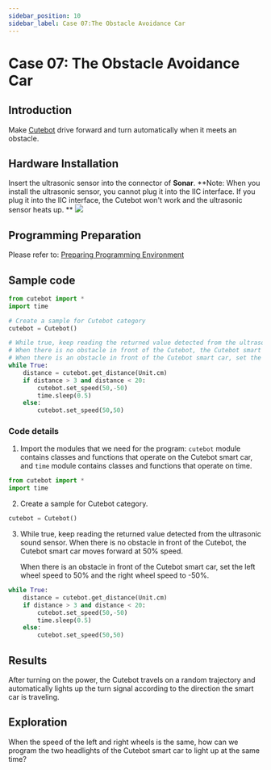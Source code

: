 ```yaml
---
sidebar_position: 10
sidebar_label: Case 07:The Obstacle Avoidance Car
---
```


# Case 07: The Obstacle Avoidance Car

## Introduction
Make [Cutebot](https://shop.elecfreaks.com/products/elecfreaks-pico-ed-smart-cutebot-kit-with-pico-ed-board?_pos=2&_sid=40bbc85e4&_ss=r) drive forward and turn automatically when it meets an obstacle.
## Hardware Installation
Insert the ultrasonic sensor into the connector of **Sonar**.
**Note: When you install the ultrasonic sensor, you cannot plug it into the IIC interface. If you plug it into the IIC interface, the Cutebot won't work and the ultrasonic sensor heats up. **
![](https://wiki-media-ef.oss-cn-hongkong.aliyuncs.com/i18n/en/docusaurus-plugin-content-docs/current/pico/picoed/picoed-smart-car/picoed-smart-cutebot/images/pico-cutebot-case-07-01.png)

## Programming Preparation
Please refer to: [Preparing Programming Environment](http://www.elecfreaks.com/learn-en/pico-ed-kit/pico-ed-cutebot-kit/preparation-for-the-programming.html)
## Sample code
```python
from cutebot import *
import time

# Create a sample for Cutebot category
cutebot = Cutebot()

# While true, keep reading the returned value detected from the ultrasonic sound sensor.
# When there is no obstacle in front of the Cutebot, the Cutebot smart car moves forward at 50% speed
# When there is an obstacle in front of the Cutebot smart car, set the left wheel speed to 50% and the right wheel speed to -50%
while True:
    distance = cutebot.get_distance(Unit.cm)
    if distance > 3 and distance < 20:
        cutebot.set_speed(50,-50)
        time.sleep(0.5)
    else:
        cutebot.set_speed(50,50)
```
### Code details

1. Import the modules that we need for the program: `cutebot` module contains classes and functions that operate on the Cutebot smart car, and `time` module contains classes and functions that operate on time.
```python
from cutebot import *
import time
```

2. Create a sample for Cutebot category.
```python
cutebot = Cutebot()
```

3. While true, keep reading the returned value detected from the ultrasonic sound sensor.
   When there is no obstacle in front of the Cutebot, the Cutebot smart car moves forward at 50% speed.

   When there is an obstacle in front of the Cutebot smart car, set the left wheel speed to 50% and the right wheel speed to -50%.
```python
while True:
    distance = cutebot.get_distance(Unit.cm)
    if distance > 3 and distance < 20:
        cutebot.set_speed(50,-50)
        time.sleep(0.5)
    else:
        cutebot.set_speed(50,50)
```
## Results
After turning on the power, the Cutebot travels on a random trajectory and automatically lights up the turn signal according to the direction the smart car is traveling.

## Exploration
When the speed of the left and right wheels is the same, how can we program the two headlights of the Cutebot smart car to light up at the same time?
